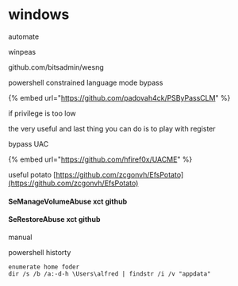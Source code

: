 # windows

automate

winpeas

github.com/bitsadmin/wesng



powershell constrained language mode bypass

{% embed url="https://github.com/padovah4ck/PSByPassCLM" %}



if privilege is too low

the very useful and last thing you can do is to play with register



bypass UAC

{% embed url="https://github.com/hfiref0x/UACME" %}



useful potato [https://github.com/zcgonvh/EfsPotato](https://github.com/zcgonvh/EfsPotato)

#### SeManageVolumeAbuse          xct github

#### SeRestoreAbuse              xct   github



manual

powershell historty

```
enumerate home foder
dir /s /b /a:-d-h \Users\alfred | findstr /i /v "appdata"
```
